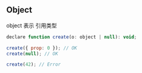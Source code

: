 
## Object
object 表示 引用类型

```js
declare function create(o: object | null): void;

create({ prop: 0 }); // OK
create(null); // OK

create(42); // Error
```